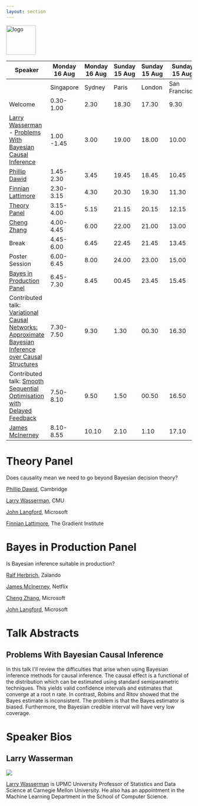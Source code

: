 ```yaml
---
layout: section
---
```


<img height="80" src="{{ site.logo }}" class="rounded mx-auto d-block" alt="logo">


|Speaker|Monday 16 Aug | Monday 16 Aug | Sunday 15 Aug | Sunday 15 Aug| Sunday 15 Aug | Sunday 15 Aug|
|-------|--------------|---------------|---------------|--------------|---------------|--------------|
|       |Singapore     |Sydney         |          Paris|        London|  San Francisco|   Pittsburgh |
| Welcome | 0.30-1.00 | 2.30 | 18.30 | 17.30 | 9.30 | 12.30 |
| [Larry Wasserman](#Larry-Wasserman) - [Problems With Bayesian Causal Inference](#Problems-With-Bayesian-Causal-Inference)  |       1.00 -1.45 |           3.00|          19.00|         18.00|          10.00|         13.00|
| [Phillip Dawid](http://www.statslab.cam.ac.uk/~apd/)|1.45-2.30|3.45|19.45|18.45|10.45|13.45|
| [Finnian Lattimore](https://scholar.google.com/citations?user=XlzIPUkAAAAJ&hl=en) | 2.30-3.15|4.30|20.30|19.30|11.30|14.30|
| [Theory Panel](#Theory-Panel) | 3.15-4.00|5.15    |  21.15   |  20.15   |  12.15   |15.15|
| [Cheng Zhang](https://cheng-zhang.org) | 4.00-4.45 | 6.00   |  22.00   |  21.00   |  13.00   |16.00|
| Break | 4.45-6.00 | 6.45 | 22.45 | 21.45 | 13.45 | 16.45|
| Poster Session | 6.00-6.45 |8.00|24.00|23.00|15.00|18.00|
| [Bayes in Production Panel](#Bayes-in-Production-Panel) | 6.45-7.30|8.45|00.45|23.45|15.45|18.45|
| Contributed talk: [Variational Causal Networks: Approximate Bayesian Inference over Causal Structures](https://bcirwis2021.github.io/Variational.pdf) |7.30-7.50|9.30|1.30|00.30|16.30|19.30|
| Contributed talk: [Smooth Sequential Optimisation with Delayed Feedback](https://bcirwis2021.github.io/Smooth.pdf) |7.50-8.10|9.50|1.50|00.50|16.50|19.50|
| [James McInerney](https://jamesmc.com/about-me)|8.10-8.55|10.10|2.10|1.10|17.10|20.10|



# Theory Panel

Does causality mean we need to go beyond Bayesian decision theory?

[Phillip Dawid](http://www.statslab.cam.ac.uk/~apd/), Cambridge

[Larry Wasserman](https://www.stat.cmu.edu/~larry/), CMU

[John Langford](https://www.microsoft.com/en-us/research/people/jcl/), Microsoft

[Finnian Lattimore](https://scholar.google.com/citations?user=XlzIPUkAAAAJ&hl=en), The Gradient Institute



# Bayes in Production Panel

Is Bayesian inference suitable in production?

[Ralf Herbrich](https://scholar.google.com.au/citations?user=RuvHkikAAAAJ&hl=en), Zalando

[James McInerney](https://jamesmc.com/about-me), Netflix

[Cheng Zhang](https://cheng-zhang.org), Microsoft

[John Langford](https://www.microsoft.com/en-us/research/people/jcl/), Microsoft


# Talk Abstracts
## Problems With Bayesian Causal Inference 

In this talk I'll review the difficulties that arise when using Bayesian inference methods for causal inference. The causal effect
is a functional of the distribution which can be estimated using standard semiparametric techniques.  This yields valid confidence intervals and estimates that converge at a root n rate. In contrast, Robins and Ritov showed that the Bayes estimate is inconsistent. The problem is that the Bayes estimator is biased. Furthermore, the Bayesian credible interval will have very low coverage.

# Speaker Bios
## Larry Wasserman
![](https://bcirwis2021.github.io/Larry.jpeg)

[Larry Wasserman](https://www.stat.cmu.edu/~larry/) is UPMC University Professor of Statistics and Data Science at Carnegie Mellon University. He also has an appointment in the Machine Learning Department in the School of Computer Science.



